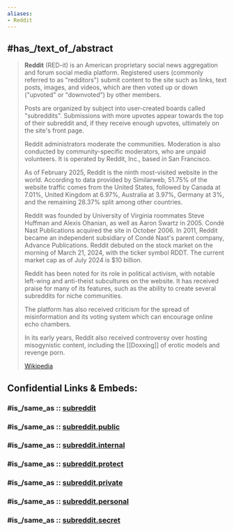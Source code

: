 ```yaml
---
aliases:
- Reddit
---
```


## #has_/text_of_/abstract 

> **Reddit** (RED-it) is an American proprietary social news aggregation and forum social media platform. 
> Registered users (commonly referred to as "redditors") submit content to the site 
> such as links, text posts, images, and videos, 
> which are then voted up or down ("upvoted" or "downvoted") by other members. 
> 
> Posts are organized by subject into user-created boards called "subreddits". 
> Submissions with more upvotes appear towards the top of their subreddit 
> and, if they receive enough upvotes, ultimately on the site's front page. 
> 
> Reddit administrators moderate the communities. 
> Moderation is also conducted by community-specific moderators, who are unpaid volunteers. 
> It is operated by Reddit, Inc., based in San Francisco.
>
> As of February 2025, Reddit is the ninth most-visited website in the world. 
> According to data provided by Similarweb, 51.75% of the website traffic comes from the United States, 
> followed by Canada at 7.01%, United Kingdom at 6.97%, Australia at 3.97%, Germany at 3%, 
> and the remaining 28.37% split among other countries.
>
> Reddit was founded by University of Virginia roommates Steve Huffman and Alexis Ohanian, 
> as well as Aaron Swartz in 2005. 
> Condé Nast Publications acquired the site in October 2006. 
> In 2011, Reddit became an independent subsidiary of Condé Nast's parent company, Advance Publications. 
> Reddit debuted on the stock market on the morning of March 21, 2024, with the ticker symbol RDDT. 
> The current market cap as of July 2024 is $10 billion. 
>
> Reddit has been noted for its role in political activism, 
> with notable left-wing and anti-theist subcultures on the website. 
> It has received praise for many of its features, 
> such as the ability to create several subreddits for niche communities. 
> 
> The platform has also received criticism for the spread of misinformation 
> and its voting system which can encourage online echo chambers. 
> 
> In its early years, Reddit also received controversy over hosting misogynistic content, 
> including the [[Doxxing]] of erotic models and revenge porn.
>
> [Wikipedia](https://en.wikipedia.org/wiki/Reddit) 


## Confidential Links & Embeds: 

### #is_/same_as :: [subreddit](subreddit.md) 

### #is_/same_as :: [subreddit.public](/_public/Society/Economics/Business/Business-Entity/IT~Company/subreddit.public.md) 

### #is_/same_as :: [subreddit.internal](/_internal/Society/Economics/Business/Business-Entity/IT~Company/subreddit.internal.md) 

### #is_/same_as :: [subreddit.protect](/_protect/Society/Economics/Business/Business-Entity/IT~Company/subreddit.protect.md) 

### #is_/same_as :: [subreddit.private](/_private/Society/Economics/Business/Business-Entity/IT~Company/subreddit.private.md) 

### #is_/same_as :: [subreddit.personal](/_personal/Society/Economics/Business/Business-Entity/IT~Company/subreddit.personal.md) 

### #is_/same_as :: [subreddit.secret](/_secret/Society/Economics/Business/Business-Entity/IT~Company/subreddit.secret.md)

